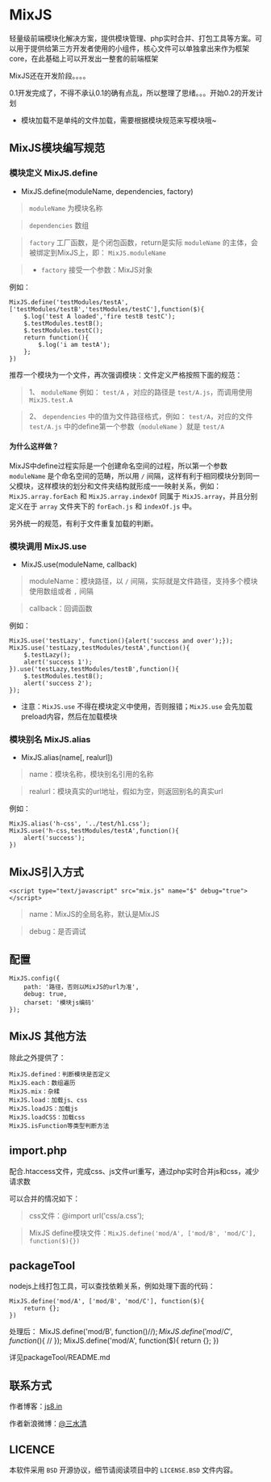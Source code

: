 MixJS
=====

轻量级前端模块化解决方案，提供模块管理、php实时合并、打包工具等方案。可以用于提供给第三方开发者使用的小组件，核心文件可以单独拿出来作为框架core，在此基础上可以开发出一整套的前端框架

MixJS还在开发阶段。。。。

0.1开发完成了，不得不承认0.1的确有点乱，所以整理了思绪。。。开始0.2的开发计划

* 模块加载不是单纯的文件加载，需要根据模块规范来写模块哦~

## MixJS模块编写规范

### 模块定义 MixJS.define

* MixJS.define(moduleName, dependencies, factory)

> `moduleName` 为模块名称

> `dependencies` 数组

> `factory` 工厂函数，是个闭包函数，return是实际 `moduleName` 的主体，会被绑定到MixJS上，即： `MixJS.moduleName`

> * `factory` 接受一个参数：MixJS对象

例如：

    MixJS.define('testModules/testA',['testModules/testB','testModules/testC'],function($){
        $.log('test A loaded','fire testB testC');
        $.testModules.testB();
        $.testModules.testC();
        return function(){
            $.log('i am testA');
        };
    })

推荐一个模块为一个文件，再次强调模块：文件定义严格按照下面的规范：

> 1、 `moduleName` 例如： `test/A` ，对应的路径是 `test/A.js`，而调用使用 `MixJS.test.A`

> 2、 `dependencies` 中的值为文件路径格式，例如： `test/A`，对应的文件 `test/A.js` 中的define第一个参数（`moduleName` ）就是 `test/A`

#### 为什么这样做？

MixJS中define过程实际是一个创建命名空间的过程，所以第一个参数 `moduleName` 是个命名空间的范畴，所以用 `/` 间隔，这样有利于相同模块分到同一父模块，这样模块的划分和文件夹结构就形成一一映射关系，例如：`MixJS.array.forEach` 和 `MixJS.array.indexOf` 同属于 `MixJS.array`，并且分别定义在于 `array` 文件夹下的 `forEach.js` 和 `indexOf.js` 中。

另外统一的规范，有利于文件重复加载的判断。

### 模块调用 MixJS.use

 * MixJS.use(moduleName, callback)

> moduleName：模块路径，以 `/` 间隔，实际就是文件路径，支持多个模块使用数组或者 `,` 间隔

> callback：回调函数

例如： 

    MixJS.use('testLazy', function(){alert('success and over');});
    MixJS.use('testLazy,testModules/testA',function(){
        $.testLazy();
        alert('success 1');
    }).use('testLazy,testModules/testB',function(){
        $.testModules.testB();
        alert('success 2');
    });

* 注意：`MixJS.use` 不得在模块定义中使用，否则报错；`MixJS.use` 会先加载preload内容，然后在加载模块

### 模块别名 MixJS.alias

 * MixJS.alias(name[, realurl])

> name：模块名称，模块别名引用的名称

> realurl：模块真实的url地址，假如为空，则返回别名的真实url

例如： 

    MixJS.alias('h-css', '../test/h1.css');
    MixJS.use('h-css,testModules/testA',function(){        
        alert('success');
    })

## MixJS引入方式

	<script type="text/javascript" src="mix.js" name="$" debug="true"></script>

> name：MixJS的全局名称，默认是MixJS

> debug：是否调试

## 配置

	MixJS.config({
		path: '路径，否则以MixJS的url为准',
		debug: true,
		charset: '模块js编码'
	});

## MixJS 其他方法

除此之外提供了：  

	MixJS.defined：判断模块是否定义
	MixJS.each：数组遍历
	MixJS.mix：杂糅
	MixJS.load：加载js、css
	MixJS.loadJS：加载js
	MixJS.loadCSS：加载css
	MixJS.isFunction等类型判断方法

## import.php
	
配合.htaccess文件，完成css、js文件url重写，通过php实时合并js和css，减少请求数

可以合并的情况如下：

> css文件：@import url('css/a.css');

> MixJS define模块文件：`MixJS.define('mod/A', ['mod/B', 'mod/C'], function($){})`

## packageTool

nodejs上线打包工具，可以查找依赖关系，例如处理下面的代码：

    MixJS.define('mod/A', ['mod/B', 'mod/C'], function($){
        return {};
    })

处理后：
    MixJS.define('mod/B', function($){
        //
    });
    MixJS.define('mod/C', function($){
        //
    });
    MixJS.define('mod/A', function($){
        return {};
    })

详见packageTool/README.md

## 联系方式

作者博客：[js8.in](http://js8.in)

作者新浪微博：[@三水清](http://weibo.com/sanshuiqing)

## LICENCE

本软件采用 `BSD` 开源协议，细节请阅读项目中的 `LICENSE.BSD` 文件内容。